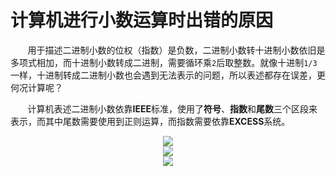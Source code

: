 # 计算机进行小数运算时出错的原因

&nbsp;&nbsp;&nbsp;&nbsp;&nbsp;&nbsp;&nbsp;用于描述二进制小数的位权（指数）是负数，二进制小数转十进制小数依旧是多项式相加，而十进制小数转成二进制，需要循环乘`2`后取整数。就像十进制`1/3`一样，十进制转成二进制小数也会遇到无法表示的问题，所以表述都存在误差，更何况计算呢？

&nbsp;&nbsp;&nbsp;&nbsp;&nbsp;&nbsp;&nbsp;计算机表述二进制小数依靠**IEEE**标准，使用了**符号**、**指数**和**尾数**三个区段来表示，而其中尾数需要使用到正则运算，而指数需要依靠**EXCESS**系统。

<center>
<img src="https://weipeng2k.github.io/hot-wind/resources/program-how-to-run-03/chapter-3-1.jpg" />
</center>
<center>
<img src="https://weipeng2k.github.io/hot-wind/resources/program-how-to-run-03/chapter-3-2.jpg" />
</center>
<center>
<img src="https://weipeng2k.github.io/hot-wind/resources/program-how-to-run-03/chapter-3-2.jpg" />
</center>
